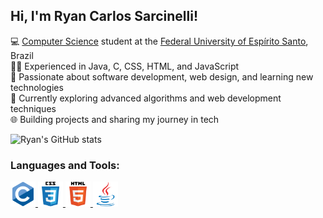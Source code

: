 ## Hi, I'm Ryan Carlos Sarcinelli!

💻 [Computer Science](https://informatica.ufes.br/sites/informatica.ufes.br/files/field/anexo/ppc-cc-2022.pdf) student at the [Federal University of Espírito Santo](https://www.ufes.br), Brazil<br/>
👨‍💻 Experienced in Java, C, CSS, HTML, and JavaScript<br/>
🚀 Passionate about software development, web design, and learning new technologies<br/>
📘 Currently exploring advanced algorithms and web development techniques<br/>
🌐 Building projects and sharing my journey in tech<br/>

<!-- GitHub stats -->
![Ryan's GitHub stats](https://github-readme-stats.vercel.app/api?username=ryansarcinelli&show_icons=true&theme=radical&count_private=true)

<h3 align="left">Languages and Tools:</h3>
<p align="left"> <a href="https://www.cprogramming.com/" target="_blank" rel="noreferrer"> <img src="https://raw.githubusercontent.com/devicons/devicon/master/icons/c/c-original.svg" alt="c" width="40" height="40"/> </a> <a href="https://www.w3schools.com/css/" target="_blank" rel="noreferrer"> <img src="https://raw.githubusercontent.com/devicons/devicon/master/icons/css3/css3-original-wordmark.svg" alt="css3" width="40" height="40"/> </a> <a href="https://www.w3.org/html/" target="_blank" rel="noreferrer"> <img src="https://raw.githubusercontent.com/devicons/devicon/master/icons/html5/html5-original-wordmark.svg" alt="html5" width="40" height="40"/> </a> <a href="https://www.java.com" target="_blank" rel="noreferrer"> <img src="https://raw.githubusercontent.com/devicons/devicon/master/icons/java/java-original.svg" alt="java" width="40" height="40"/> </a> </p>
